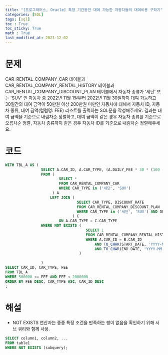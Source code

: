 ```yaml
---
title: "[프로그래머스, Oracle] 특정 기간동안 대여 가능한 자동차들의 대여비용 구하기"
categories: [SQL]
tags: [sql]
toc : True
toc_sticky: True
math : True
last_modified_at: 2023-12-02
---
```


# 문제
CAR_RENTAL_COMPANY_CAR 테이블과 CAR_RENTAL_COMPANY_RENTAL_HISTORY 테이블과 CAR_RENTAL_COMPANY_DISCOUNT_PLAN 테이블에서 자동차 종류가 '세단' 또는 'SUV' 인 자동차 중 2022년 11월 1일부터 2022년 11월 30일까지 대여 가능하고 30일간의 대여 금액이 50만원 이상 200만원 미만인 자동차에 대해서 자동차 ID, 자동차 종류, 대여 금액(컬럼명: FEE) 리스트를 출력하는 SQL문을 작성해주세요. 결과는 대여 금액을 기준으로 내림차순 정렬하고, 대여 금액이 같은 경우 자동차 종류를 기준으로 오름차순 정렬, 자동차 종류까지 같은 경우 자동차 ID를 기준으로 내림차순 정렬해주세요.

# 코드
```sql
WITH TBL_A AS (
                SELECT A.CAR_ID, A.CAR_TYPE, (A.DAILY_FEE * 30 * (100 - C.DISCOUNT_RATE) / 100) AS FEE
                FROM (
                        SELECT * 
                        FROM CAR_RENTAL_COMPANY_CAR 
                        WHERE CAR_TYPE in ('세단', 'SUV')
                     ) A
                    LEFT JOIN (
                                SELECT CAR_TYPE, DISCOUNT_RATE 
                                FROM CAR_RENTAL_COMPANY_DISCOUNT_PLAN 
                                WHERE CAR_TYPE in ('세단', 'SUV') AND DURATION_TYPE = '30일 이상'
                              ) C
                        ON A.CAR_TYPE = C.CAR_TYPE
                WHERE NOT EXISTS (
                                    SELECT 1
                                    FROM CAR_RENTAL_COMPANY_RENTAL_HISTORY B
                                    WHERE A.CAR_ID = B.CAR_ID
                                        AND TO_CHAR(START_DATE, 'YYYY-MM-DD') <= '2022-11-30' 
                                        AND TO_CHAR(END_DATE, 'YYYY-MM-DD') >= '2022-11-01'
                                 )
                    
                )
SELECT CAR_ID, CAR_TYPE, FEE
FROM TBL_A
WHERE 500000 <= FEE AND FEE < 2000000
ORDER BY FEE DESC, CAR_TYPE ASC, CAR_ID DESC
;
```

# 해설
- NOT EXISTS 연산자는 종종 특정 조건을 만족하는 행이 없음을 확인하기 위해 서브 쿼리와 함께 사용. 
```sql
SELECT column1, column2, ...
FROM table1
WHERE NOT EXISTS (subquery);
```